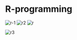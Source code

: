 # R-programming
![r-1](https://user-images.githubusercontent.com/109869150/203854714-3d997457-4ebd-4344-aff3-b579af13cc72.png)
![r2](https://user-images.githubusercontent.com/109869150/203854722-025704d1-e0a2-4017-b19b-db99caa75413.png)
![r](https://user-images.githubusercontent.com/109869150/203854701-d2c78927-89df-4643-af86-e56a303feaeb.png)

![r3](https://user-images.githubusercontent.com/109869150/203854726-f6142b0e-0e24-4390-bba3-02825f46413f.png)
